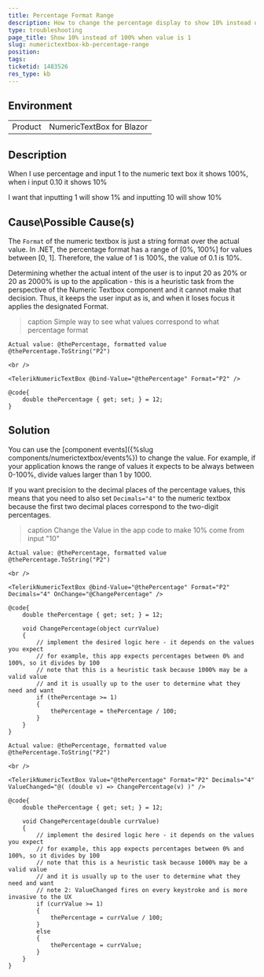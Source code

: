 ```yaml
---
title: Percentage Format Range
description: How to change the percentage display to show 10% instead of 100% when value is 1
type: troubleshooting
page_title: Show 10% instead of 100% when value is 1
slug: numerictextbox-kb-percentage-range
position: 
tags: 
ticketid: 1483526
res_type: kb
---
```


## Environment
<table>
	<tbody>
		<tr>
			<td>Product</td>
			<td>NumericTextBox for Blazor</td>
		</tr>
	</tbody>
</table>


## Description

When I use percentage and input 1 to the numeric text box it shows 100%, when i input 0.10 it shows 10%

I want that inputting 1 will show 1% and inputting 10 will show 10%

## Cause\Possible Cause(s)

The `Format` of the numeric textbox is just a string format over the actual value. In .NET, the percentage format has a range of [0%, 100%] for values between [0, 1]. Therefore, the value of 1 is 100%, the value of 0.1 is 10%.

Determining whether the actual intent of the user is to input 20 as 20% or 20 as 2000% is up to the application - this is a heuristic task from the perspective of the Numeric Textbox component and it cannot make that decision. Thus, it keeps the user input as is, and when it loses focus it applies the designated Format.

>caption Simple way to see what values correspond to what percentage format

````CSHTML
Actual value: @thePercentage, formatted value @thePercentage.ToString("P2")

<br />

<TelerikNumericTextBox @bind-Value="@thePercentage" Format="P2" />

@code{
    double thePercentage { get; set; } = 12;
}
````

## Solution

You can use the [component events]({%slug components/numerictextbox/events%}) to change the value. For example, if your application knows the range of values it expects to be always between 0-100%, divide values larger than 1 by 1000. 

If you want precision to the decimal places of the percentage values, this means that you need to also set `Decimals="4"` to the numeric textbox because the first two decimal places correspond to the two-digit percentages.

>caption Change the Value in the app code to make 10% come from input "10"

````OnChange
Actual value: @thePercentage, formatted value @thePercentage.ToString("P2")

<br />

<TelerikNumericTextBox @bind-Value="@thePercentage" Format="P2" Decimals="4" OnChange="@ChangePercentage" />

@code{
    double thePercentage { get; set; } = 12;

    void ChangePercentage(object currValue)
    {
        // implement the desired logic here - it depends on the values you expect
        // for example, this app expects percentages between 0% and 100%, so it divides by 100
        // note that this is a heuristic task because 1000% may be a valid value
        // and it is usually up to the user to determine what they need and want
        if (thePercentage >= 1)
        {
            thePercentage = thePercentage / 100;
        }
    }
}
````
````ValueChanged
Actual value: @thePercentage, formatted value @thePercentage.ToString("P2")

<br />

<TelerikNumericTextBox Value="@thePercentage" Format="P2" Decimals="4" ValueChanged="@( (double v) => ChangePercentage(v) )" />

@code{
    double thePercentage { get; set; } = 12;

    void ChangePercentage(double currValue)
    {
        // implement the desired logic here - it depends on the values you expect
        // for example, this app expects percentages between 0% and 100%, so it divides by 100
        // note that this is a heuristic task because 1000% may be a valid value
        // and it is usually up to the user to determine what they need and want
        // note 2: ValueChanged fires on every keystroke and is more invasive to the UX
        if (currValue >= 1)
        {
            thePercentage = currValue / 100;
        }
        else
        {
            thePercentage = currValue;
        }
    }
}
````

